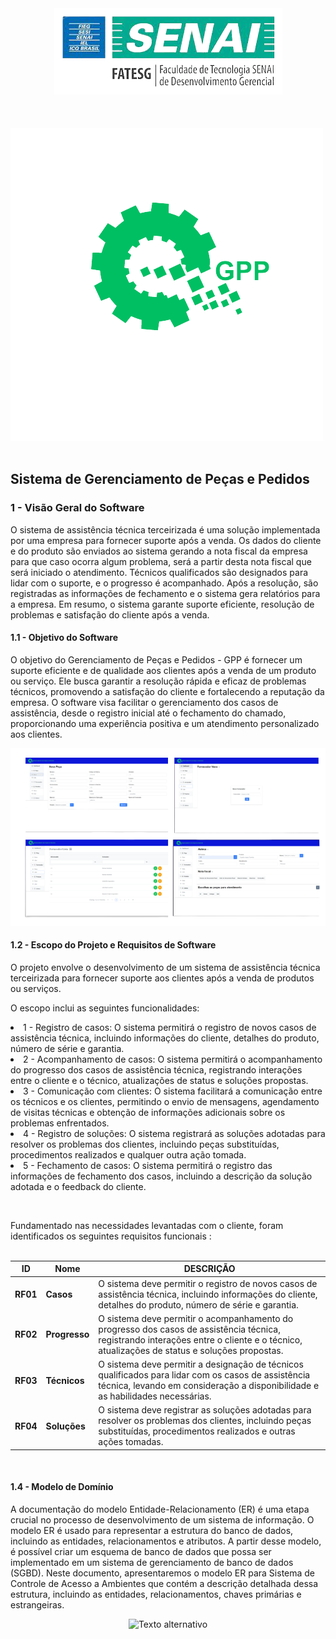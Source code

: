 <div align="center" style="">
    <img src="utilitarios/logo-senai.png" 
         alt="Texto alternativo" 
         title="Gerenciamento De Peças e Pedidos"/>
</div>
<br>
<br>
<br>
<div align="center">
    <img src="utilitarios/logo-gpp2.png" style="margin-right: 85px;" alt="Texto alternativo" />
</div>

<br>
<h2>Sistema de Gerenciamento de Peças e Pedidos</h2>
<h3> 1 - Visão Geral do Software </h3>

<p>
O sistema de assistência técnica terceirizada é uma solução implementada por uma empresa para fornecer suporte após a venda. Os dados do cliente e do produto são enviados ao sistema gerando a nota fiscal da empresa para que caso ocorra algum problema, será a partir desta nota fiscal que será iniciado o atendimento. Técnicos qualificados são designados para lidar com o suporte, e o progresso é acompanhado. Após a resolução, são registradas as informações de fechamento e o sistema gera relatórios para a empresa. Em resumo, o sistema garante suporte eficiente, resolução de problemas e satisfação do cliente após a venda.
</p>

<h4> 1.1 - Objetivo do Software </h4>

<p>
   O objetivo do Gerenciamento de Peças e Pedidos - GPP é fornecer um suporte eficiente e de qualidade aos clientes após a venda de um produto ou serviço. Ele busca garantir a resolução rápida e eficaz de problemas técnicos, promovendo a satisfação do cliente e fortalecendo a reputação da empresa. O software visa facilitar o gerenciamento dos casos de assistência, desde o registro inicial até o fechamento do chamado, proporcionando uma experiência positiva e um atendimento personalizado aos clientes.
</p>
<div align="center">
    <img src="utilitarios/telas.png" alt="telas" />
</div>

<h4> 1.2 - Escopo do Projeto e Requisitos de Software </h4>
<p>O projeto envolve o desenvolvimento de um sistema de assistência técnica terceirizada para fornecer suporte aos clientes após a venda de produtos ou serviços. 

O escopo inclui as seguintes funcionalidades:

<li> 1 - Registro de casos: O sistema permitirá o registro de novos casos de assistência técnica, incluindo informações do cliente, detalhes do produto, número de série e garantia.
<li> 2 - Acompanhamento de casos: O sistema permitirá o acompanhamento do progresso dos casos de assistência técnica, registrando interações entre o cliente e o técnico, atualizações de status e soluções propostas.
<li> 3 - Comunicação com clientes: O sistema facilitará a comunicação entre os técnicos e os clientes, permitindo o envio de mensagens, agendamento de visitas técnicas e obtenção de informações adicionais sobre os problemas enfrentados.
<li> 4 - Registro de soluções: O sistema registrará as soluções adotadas para resolver os problemas dos clientes, incluindo peças substituídas, procedimentos realizados e qualquer outra ação tomada.
<li> 5 - Fechamento de casos: O sistema permitirá o registro das informações de fechamento dos casos, incluindo a descrição da solução adotada e o feedback do cliente.
</p>
<br>
<p> Fundamentado nas necessidades levantadas com o cliente, foram identificados os seguintes requisitos funcionais :
<br>
<br>
<div align="center">
<table>
    <thead>
    <tr>
        <th>ID</>
        <th> Nome </th>
        <th>DESCRIÇÃO</>
    </tr>
    </thead>
    <tbody>
        <tr>
            <td><b>RF01</b></td>
            <td><b>Casos</b></td>
            <td>O sistema deve permitir o registro de novos casos de assistência técnica, incluindo informações do cliente, detalhes do produto, número de série e garantia.</td>
        </tr>
        <tr>
            <td><b>RF02</b></td>
            <td><b>Progresso</b></td>
            <td>O sistema deve permitir o acompanhamento do progresso dos casos de assistência técnica, registrando interações entre o cliente e o técnico, atualizações de status e soluções propostas.</td>
        </tr>
        <tr>
            <td><b>RF03</b></td>
            <td><b>Técnicos</b></td>
            <td>O sistema deve permitir a designação de técnicos qualificados para lidar com os casos de assistência técnica, levando em consideração a disponibilidade e as habilidades necessárias.</td>
        </tr>
        <tr>
            <td><b>RF04</b></td>
            <td><b>Soluções</b></td>
            <td>O sistema deve registrar as soluções adotadas para resolver os problemas dos clientes, incluindo peças substituídas, procedimentos realizados e outras ações tomadas.</td>
        </tr>
     
</table>
</div>
<br>
<h4> 1.4 - Modelo de Domínio </h2>
<p>A documentação do modelo Entidade-Relacionamento (ER) é uma etapa crucial no processo de desenvolvimento de um sistema de informação. O modelo ER é usado para representar a estrutura do banco de dados, incluindo as entidades, relacionamentos e atributos. A partir desse modelo, é possível criar um esquema de banco de dados que possa ser implementado em um sistema de gerenciamento de banco de dados (SGBD). Neste documento, apresentaremos o modelo ER para Sistema de Controle de Acesso a Ambientes que contém a descrição detalhada dessa estrutura, incluindo as entidades, relacionamentos, chaves primárias e estrangeiras.</p>
<div align="center">
    <img src="imagens/entidades.png" alt="Texto alternativo" />
</div>
<br>
